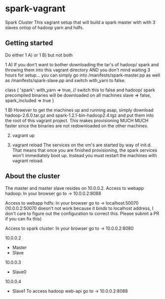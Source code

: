 # spark-vagrant
Spark Cluster
This vagrant setup that will build a spark master with with 3 slaves ontop of hadoop yarn and hdfs.

## Getting started
Do either 1 A) or 1 B) but not both

1 A)
If you don't want to bother downloading the tar's of hadoop/ spark and throwing them into this vagrant directory AND you don't mind waiting 3 hours for setup... you can simply go into /manifests/spark-master.pp as well as /manifests/spark-slave.pp and switch with_yarn to false.

class { 'spark':
	with_yarn => true, // switch this to false and hadoop/ spark precompiled binaries will be downloaded on all machines
	slave => false,
	spark_included => true
}

1 B)
However to get the machines up and running asap, simply download hadoop-2.6.0.tar.gz and spark-1.2.1-bin-hadoop2.4.tgz and put them into the root of this vagrant project. This makes provisioning MUCH MUCH faster since the binaries are not redownloaded on the other machines.

2) vagrant up

3) vagrant reload
  The services on the vm's are started by way of init.d. That means that once you are finished provisioning, the spark services won't immediately boot up. Instead you must restart the machines with vagrant reload.
  
## About the cluster

The master and master slave resides on 10.0.0.2.
Access to webapp hadoop:
In your browser go to ->
10.0.0.2:8088

Access to webapp hdfs:
In your browser go to ->
localhost:50070 (10.0.0.2:50070 doesn't not work because it binds to localhost address, I don't care to figure out the configuration to correct this. Please submit a PR if you can fix this)

Access to spark cluster:
In your browser go to ->
10.0.0.2:8080

10.0.0.2
- Master
- Slave

10.0.0.3
- Slave0

10.0.0.4
- Slave1
To access hadoop web-api go to -> 10.0.0.2:8088 


